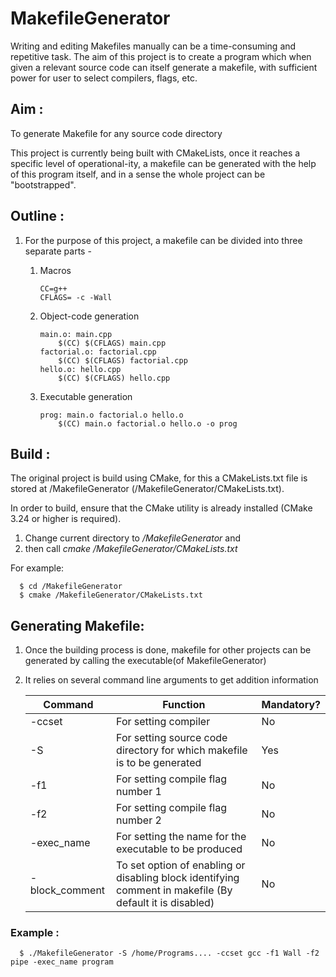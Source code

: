 # MakefileGenerator

Writing and editing Makefiles manually can be a time-consuming and repetitive task. The aim of this project is to create
a program which when given a relevant source code can itself generate a makefile, with sufficient power for user to 
select compilers, flags, etc.

## Aim :
To generate Makefile for any source code directory 

This project is currently being built with CMakeLists, once it reaches a specific level of operational-ity,
a makefile can be generated with the help of this program itself, and in a sense the whole project can be "bootstrapped".

## Outline :
1) For the purpose of this project, a makefile can be divided into three separate parts - 

   1) Macros 
      ``` 
      CC=g++
      CFLAGS= -c -Wall 
      ```

   2) Object-code generation
      ```
      main.o: main.cpp
          $(CC) $(CFLAGS) main.cpp
      factorial.o: factorial.cpp
          $(CC) $(CFLAGS) factorial.cpp
      hello.o: hello.cpp
          $(CC) $(CFLAGS) hello.cpp
      ```
      
   3) Executable generation
      ```
      prog: main.o factorial.o hello.o
          $(CC) main.o factorial.o hello.o -o prog
      ```
## Build :

The original project is build using CMake, for this a CMakeLists.txt file is stored at /MakefileGenerator 
 (/MakefileGenerator/CMakeLists.txt). 

In order to build, ensure that the CMake utility is already installed (CMake 3.24 or higher is required). 
1) Change current directory to */MakefileGenerator* and 
2) then call *cmake /MakefileGenerator/CMakeLists.txt*

For example:

      $ cd /MakefileGenerator
      $ cmake /MakefileGenerator/CMakeLists.txt

## Generating Makefile:

1) Once the building process is done, makefile for other projects can be generated by calling the executable(of MakefileGenerator)
2) It relies on several command line arguments to get addition information

      | Command    | Function                                                                | Mandatory? | 
      |-------------------------------------------------------------------------|------------|------------------------|
      |-ccset     | For setting compiler                                                    | No
      |-S         | For setting source code directory for which makefile is to be generated | Yes
      |-f1        | For setting compile flag number 1                                       | No
      |-f2        | For setting compile flag number 2                                       | No
      |-exec_name | For setting the name for the executable to be produced                  | No
      |-block_comment| To set option of enabling or disabling block identifying comment in makefile (By default it is disabled)| No

### Example :
      $ ./MakefileGenerator -S /home/Programs.... -ccset gcc -f1 Wall -f2 pipe -exec_name program









